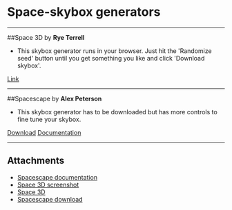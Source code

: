 # Space-skybox generators

---

##Space 3D
by **Rye Terrell**

- This skybox generator runs in your browser. Just hit the 'Randomize seed' button until you get something you like and click 'Download skybox'.

[Link](https://tools.wwwtyro.net/space-3d/index.html#animationSpeed=0.5&fov=100&nebulae=true&pointStars=true&resolution=1024&seed=5l5zwj3zkhg0&stars=true&sun=false)

---

##Spacescape
by **Alex Peterson**

- This skybox generator has to be downloaded but has more controls to fine tune your skybox.

[Download](https://sourceforge.net/projects/spacescape/)
[Documentation](https://web.archive.org/web/20210703053322/http://alexcpeterson.com/spacescape/)

---

## Attachments

- [Spacescape documentation](https://web.archive.org/web/20210703053322/http://alexcpeterson.com/spacescape/)
- [Space 3D screenshot](https://trello.com/1/cards/5eadf805fe8a031312982a51/attachments/61ed98f0b4341c63e8cda179/download/chrome_2022-01-23_19-05-14.png)
- [Space 3D](https://tools.wwwtyro.net/space-3d/index.html#animationSpeed=0.5&fov=100&nebulae=true&pointStars=true&resolution=1024&seed=5l5zwj3zkhg0&stars=true&sun=false)
- [Spacescape download](https://sourceforge.net/projects/spacescape/)
